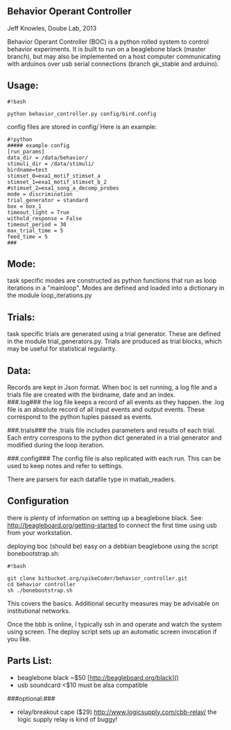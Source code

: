 ## Behavior Operant Controller ##
Jeff Knowles, Doube Lab, 2013 


Behavior Operant Controller (BOC) is a python rolled system to control behavior experiments. It is built to run on a beaglebone black (master branch), but may also be implemented on a host computer communicating with arduinos over usb serial connections (branch gk_stable and arduino).  

## Usage: ##

```
#!bash

python behavior_controller.py config/bird.config 

```

config files are stored in config/
Here is an example:

```
#!python
##### example config 
[run_params]
data_dir = /data/behavior/
stimuli_dir = /data/stimuli/
birdname=test
stimset_0=exa1_motif_stimset_a
stimset_1=exa1_motif_stimset_b_2
#stimset_2=exa1_song_a_decomp_probes
mode = discrimination
trial_generator = standard
box = box_1
timeout_light = True
withold_response = False
timeout_period = 30
max_trial_time = 5
feed_time = 5
###
```

## Mode: ##
task specific modes are constructed as python functions that run as loop iterations in a "mainloop". Modes are defined and loaded into a dictionary in the module loop_iterations.py

## Trials: ##
task specific trials are generated using a trial generator.  These are defined in the module trial_generators.py. Trials are produced as trial blocks, which may be useful for statistical regularity.  

## Data: ##
Records are kept in Json format. When boc is set running, a log file and a trials file are created with the birdname, date and an index.  
###.log###
the log file keeps a record of all events as they happen. the .log file is an absolute record of all input events and output events. These correspond to the python tuples passed as events.   
  
###.trials###
the .trials file includes parameters and results of each trial. Each entry correspons to the python dict generated in a trial generator and modified during the loop iteration.  

###.config###
The config file is also replicated with each run. This can be used to keep notes and refer to settings.  

There are parsers for each datafile type in matlab_readers. 

## Configuration ##
there is plenty of information on setting up a beaglebone black.  See: http://beagleboard.org/getting-started to connect the first time using usb from your workstation.

deploying boc (should be) easy on a debbian beaglebone using the script bonebootstrap.sh:
```
#!bash

git clone bitbucket.org/spikeCoder/behavior_controller.git
cd behavior controller
sh ./bonebootstrap.sh
```
This covers the basics.  Additional security measures may be advisable on institutional networks.  

Once the bbb is online, I typically ssh in and operate and watch the system using screen.  The deploy script sets up an automatic screen invocation if you like.  
  

## Parts List: ##
* beaglebone black ~$50  [http://beagleboard.org/black]()
* usb soundcard <$10     must be alsa compatible 

###optional:###
* relay/breakout cape ($29) http://www.logicsupply.com/cbb-relay/
the logic supply relay is kind of buggy!